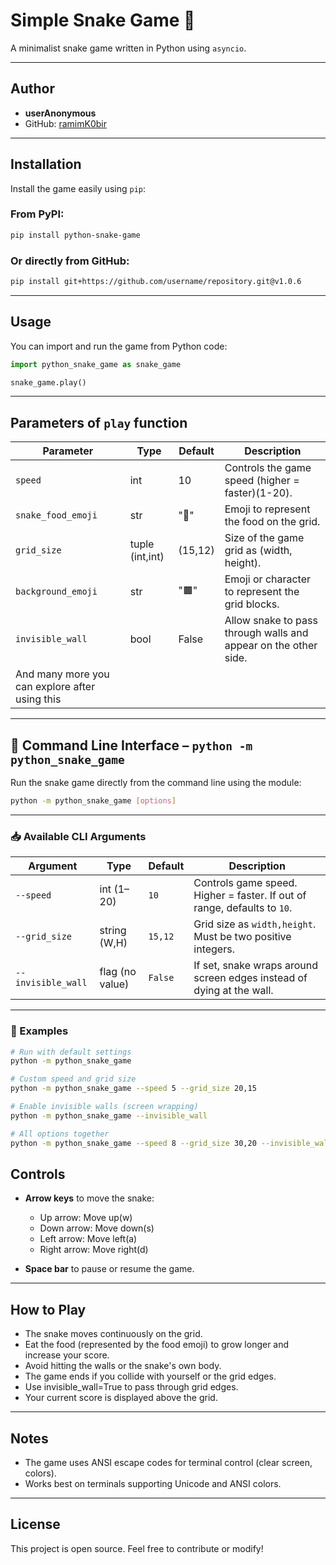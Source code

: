 

# Simple Snake Game 🐍

A minimalist snake game written in Python using `asyncio`.

---

## Author

* **userAnonymous**
* GitHub: [ramimK0bir](https://github.com/ramimk0bir)

---

## Installation

Install the game easily using `pip`:


### From PyPI:
```bash
pip install python-snake-game
```

### Or directly from GitHub:


```bash
pip install git+https://github.com/username/repository.git@v1.0.6 
```

---



## Usage



You can import and run the game from Python code:

```python
import python_snake_game as snake_game

snake_game.play()

```

---

## Parameters of `play` function

| Parameter              | Type            | Default | Description                                                   |
| -----------------------| --------------- | ------- | --------------------------------------------------------------|
| `speed`                | int             | 10       | Controls the game speed (higher = faster)(1-20).              |
| `snake_food_emoji`     | str             | "🍎"    | Emoji to represent the food on the grid.                      |
| `grid_size`            | tuple (int,int) | (15,12) | Size of the game grid as (width, height).                     |
| `background_emoji`     | str             | "🟫"    | Emoji or character to represent the grid blocks.              |
| `invisible_wall`       | bool            | False   | Allow snake to pass through walls and appear on the other side. |
|And many more you can explore after using this |


---



## 🚀 Command Line Interface – `python -m python_snake_game`

Run the snake game directly from the command line using the module:

```bash
python -m python_snake_game [options]
```

---

### 📥 Available CLI Arguments

| Argument           | Type            | Default | Description                                                             |
| ------------------ | --------------- | ------- | ----------------------------------------------------------------------- |
| `--speed`          | int (1–20)      | `10`     | Controls game speed. Higher = faster. If out of range, defaults to `10`. |
| `--grid_size`      | string (W,H)    | `15,12` | Grid size as `width,height`. Must be two positive integers.             |
| `--invisible_wall` | flag (no value) | `False` | If set, snake wraps around screen edges instead of dying at the wall.   |

---

### 🧪 Examples

```bash
# Run with default settings
python -m python_snake_game

# Custom speed and grid size
python -m python_snake_game --speed 5 --grid_size 20,15

# Enable invisible walls (screen wrapping)
python -m python_snake_game --invisible_wall

# All options together
python -m python_snake_game --speed 8 --grid_size 30,20 --invisible_wall
```


## Controls

* **Arrow keys** to move the snake:

  * Up arrow: Move up(w)
  * Down arrow: Move down(s)
  * Left arrow: Move left(a)
  * Right arrow: Move right(d)
* **Space bar** to pause or resume the game.

---

## How to Play

* The snake moves continuously on the grid.
* Eat the food (represented by the food emoji) to grow longer and increase your score.
* Avoid hitting the walls or the snake's own body.
* The game ends if you collide with yourself or the grid edges.
* Use invisible_wall=True to pass through grid edges.
* Your current score is displayed above the grid.

---

## Notes

* The game uses ANSI escape codes for terminal control (clear screen, colors).
* Works best on terminals supporting Unicode and ANSI colors.

---




## License

This project is open source. Feel free to contribute or modify!

